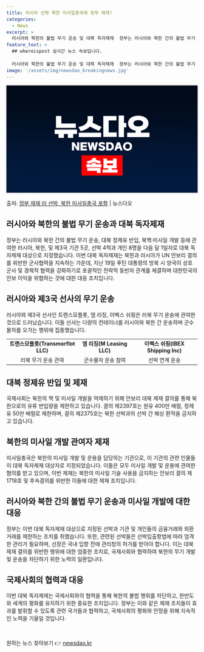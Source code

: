 ```yaml
---
title: 러시아 선박 북한 미사일총국에 정부 제재!
categories:
  - News
excerpt: >
  러시아와 북한의 불법 무기 운송 및 대북 독자제재  정부는 러시아와 북한 간의 불법 무기 운송, 대북 정제유…
feature_text: >
  ## whereispost 실시간 뉴스 속보입니다.

  러시아와 북한의 불법 무기 운송 및 대북 독자제재  정부는 러시아와 북한 간의 불법 무기 운송, 대북 정제유…
image: '/assets/img/newsdao_breakingnews.jpg'
---
```


![뉴스다오 속보](/assets/img/newsdao_breakingnews.jpg)

<p>출처: <a href="https://newsdao.kr/4504" rel="dofollow">정부 제재 러 선박, 북한 미사일총국 포함</a> | 뉴스다오</p>

<h2 data-ke-size="size26">러시아와 북한의 불법 무기 운송과 대북 독자제재</h2>
<p data-ke-size="size16">정부는 러시아와 북한 간의 불법 무기 운송, 대북 정제유 반입, 북핵·미사일 개발 등에 관여한 러시아, 북한, 및 제3국 기관 5곳, 선박 4척과 개인 8명을 다음 달 1일자로 대북 독자제재 대상으로 지정했습니다. 이번 대북 독자제재는 북한과 러시아가 UN 안보리 결의를 위반한 군사협력을 지속하는 가운데, 지난 19일 푸틴 대통령의 방북 시 양국이 상호 군사 및 경제적 협력을 강화하기로 포괄적인 전략적 동반자 관계를 체결하며 대한민국의 안보 이익을 위협하는 것에 대한 대응 조치입니다.</p>

<h2 data-ke-size="size26">러시아와 제3국 선사의 무기 운송</h2>
<p data-ke-size="size16">러시아와 제3국 선사인 트랜스모플롯, 엠 리징, 이벡스 쉬핑은 러북 무기 운송에 관여한 것으로 드러났습니다. 이들 선사는 다량의 컨테이너를 러시아와 북한 간 운송하며 군수물자를 오가는 행위에 집중했습니다.</p>

<table>
  <tr>
    <td style="text-align: center; height: 17px;"><b>트랜스모플롯(Transmorflot LLC)</b></td>
    <td style="text-align: center; height: 17px;"><b>엠 리징(M Leasing LLC)</b></td>
    <td style="text-align: center; height: 17px;"><b>이벡스 쉬핑(IBEX Shipping Inc)</b></td>
  </tr>
  <tr>
    <td style="text-align: center; height: 17px;">러북 무기 운송 관여</td>
    <td style="text-align: center; height: 17px;">군수물자 운송 참여</td>
    <td style="text-align: center; height: 17px;">선박 연계 운송</td>
  </tr>
</table>

<h2 data-ke-size="size26">대북 정제유 반입 및 제재</h2>
<p data-ke-size="size16">국제사회는 북한의 핵 및 미사일 개발을 억제하기 위해 안보리 대북 제재 결의를 통해 북한으로의 유류 반입량을 제한하고 있습니다. 결의 제2397호는 원유 400만 배럴, 정제유 50만 배럴로 제한하며, 결의 제2375호는 북한 선박과의 선박 간 해상 환적을 금지하고 있습니다.</p>

<h2 data-ke-size="size26">북한의 미사일 개발 관여자 제재</h2>
<p data-ke-size="size16">미사일총국은 북한의 미사일 개발 및 운용을 담당하는 기관으로, 이 기관의 관련 인물들이 대북 독자제재 대상자로 지정되었습니다. 이들은 모두 미사일 개발 및 운용에 관여한 혐의를 받고 있으며, 이번 제재는 북한의 미사일 기술 사용을 금지하는 안보리 결의 제1718호 및 후속결의를 위반한 이들에 대한 제재 조치입니다.</p>

<h2 data-ke-size="size26">러시아와 북한 간의 불법 무기 운송과 미사일 개발에 대한 대응</h2>
<p data-ke-size="size16">정부는 이번 대북 독자제재 대상으로 지정된 선박과 기관 및 개인들의 금융거래와 외환거래를 제한하는 조치를 취했습니다. 또한, 관련된 선박들은 선박입출항법에 따라 엄격한 관리가 필요하며, 선장은 국내 입항 전에 관리청의 허가를 받아야 합니다. 이는 대북 제재 결의를 위반한 행위에 대한 엄중한 조치로, 국제사회와 협력하여 북한의 무기 개발 및 운송을 차단하기 위한 노력의 일환입니다.</p>

<h2 data-ke-size="size26">국제사회의 협력과 대응</h2>
<p data-ke-size="size16">이번 대북 독자제재는 국제사회와의 협력을 통해 북한의 불법 행위를 차단하고, 한반도와 세계의 평화를 유지하기 위한 중요한 조치입니다. 정부는 이와 같은 제재 조치들이 효과를 발휘할 수 있도록 관련 국가들과 협력하고, 국제사회의 평화와 안정을 위해 지속적인 노력을 기울일 것입니다.</p>

<p data-ke-size="size16">&nbsp;</p> 

원하는 뉴스 찾아보기 👉 <a href="https://newsdao.kr" rel="dofollow">newsdao.kr</a>


